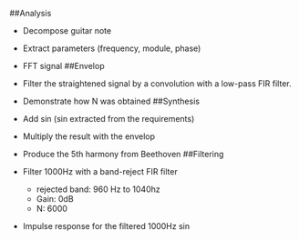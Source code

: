 ##Analysis
* Decompose guitar note
* Extract parameters (frequency, module, phase)
* FFT signal
##Envelop
* Filter the straightened signal by a convolution with a low-pass FIR filter.
* Demonstrate how N was obtained
##Synthesis
* Add sin (sin extracted from the requirements)
* Multiply the result with the envelop
* Produce the 5th harmony from Beethoven
##Filtering
* Filter 1000Hz with a band-reject FIR filter 
    * rejected band: 960 Hz to 1040hz
    * Gain: 0dB
    * N: 6000
    
* Impulse response for the filtered 1000Hz sin